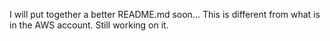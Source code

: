 I will put together a better README.md soon...
This is different from what is in the AWS account.
Still working on it.